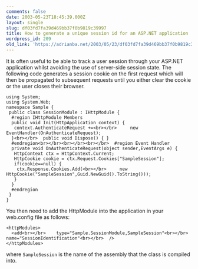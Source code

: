 ```yaml
---
comments: false
date: 2003-05-23T18:45:39.000Z
layout: single
slug: df03fd7fa39d469bb37f0b9819c39997
title: How to generate a unique session id for an ASP.NET application
wordpress_id: 209
old_link: 'https://adrianba.net/2003/05/23/df03fd7fa39d469bb37f0b9819c39997/'
---
```

It is often useful to be able to track a user session through
your ASP.NET application whilst avoiding the use of server-side
session state. The following code generates a session cookie on the
first request which will then be propagated to subsequent requests
until you either clear the cookie or the user closes their
browser.
    
    
    using System;
    using System.Web;
    namespace Sample {
     public class SessionModule : IHttpModule {
      #region IHttpModule Members
      public void Init(HttpApplication context) {
       context.AuthenticateRequest +=<br></br>     new EventHandler(OnAuthenticateRequest);
      }<br></br>  public void Dispose() { }
      #endregion<br></br><br></br><br></br>  #region Event Handler
      private void OnAuthenticateRequest(object sender,EventArgs e) {
       HttpContext ctx = HttpContext.Current;
       HttpCookie cookie = ctx.Request.Cookies["SampleSession"];
       if(cookie==null) {
        ctx.Response.Cookies.Add(<br></br>     new HttpCookie("SampleSession",Guid.NewGuid().ToString()));
       }
      }
      #endregion
     }
    }
    

You then need to add the HttpModule into the application in your
web.config file as follows:
    
    
    <httpModules>
      <add<br></br>    type="Sample.SessionModule,SampleSession"<br></br>    name="SessionIdentification"<br></br>  />
    </httpModules>
    

where `SampleSession` is the name of the assembly
that the class is compiled into.
